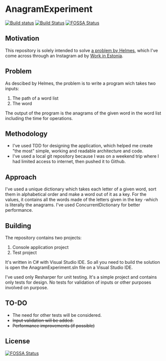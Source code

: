 # AnagramExperiment
[![Build status](https://ci.appveyor.com/api/projects/status/sy9dcoqp5iiudybn/branch/master?svg=true)](https://ci.appveyor.com/project/feldrim/anagramexperiment/branch/master)
[![Build Status](https://travis-ci.org/feldrim/AnagramExperiment.svg?branch=master)](https://travis-ci.org/feldrim/AnagramExperiment)
[![FOSSA Status](https://app.fossa.io/api/projects/git%2Bgithub.com%2Ffeldrim%2FAnagramExperiment.svg?type=shield)](https://app.fossa.io/projects/git%2Bgithub.com%2Ffeldrim%2FAnagramExperiment?ref=badge_shield)

## Motivation
This repository is solely intended to solve [a problem by Helmes](https://testyourself.helmes.ee/), which I've come across through an Instagram ad by [Work in Estonia](https://www.workinestonia.com/).

## Problem
As descibed by Helmes, the problem is to write a program wich takes two inputs: 
1. The path of a word list
2. The word

The output of the program is the anagrams of the given word in the word list including the time for operations.

## Methodology
* I've used TDD for designing the application, which helped me create "the most" simple, working and readable architecture and code.
* I've used a local git repository because I was on a weekend trip where I had limited access to internet, then pushed it to Github.

## Approach
I've used a unique dictionary which takes each letter of a given word, sort them in alphabetical order and make a word out of it as a key. For the values, it contains all the words made of the letters given in the key -which is literally the anagrams. I've used ConcurrentDictionary for better performance. 

## Building
The repository contains two projects:
1. Console application project
2. Test project

It's written in C# with Visual Studio IDE. So all you need to build the solution is open the AnagramExperiment.sln file on a Visual Studio IDE.

I've used only Resharper for unit testing. It's a simple project and contains only tests for design. No tests for validation of inputs or other purposes involved on purpose.

## TO-DO
* The need for other tests will be considered.
* ~~Input validation will be added.~~
* ~~Performance improvements (if possible)~~


## License
[![FOSSA Status](https://app.fossa.io/api/projects/git%2Bgithub.com%2Ffeldrim%2FAnagramExperiment.svg?type=large)](https://app.fossa.io/projects/git%2Bgithub.com%2Ffeldrim%2FAnagramExperiment?ref=badge_large)
